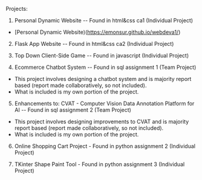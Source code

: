 Projects:
1. Personal Dynamic Website -- Found in html&css ca1 (Individual Project)
- [Personal Dynamic Website)(https://emonsur.github.io/webdeva1/)
  
2. Flask App Website -- Found in html&css ca2 (Individual Project)

3. Top Down Client-Side Game -- Found in javascript (Individual Project)

4. Ecommerce Chatbot System -- Found in sql assignment 1 (Team Project)
- This project involves designing a chatbot system and is majority report based (report made collaboratively, so not included).
- What is included is my own portion of the project.

5. Enhancements to: CVAT - Computer Vision Data Annotation Platform for AI -- Found in sql assignment 2 (Team Project)
- This project involves designing improvements to CVAT and is majority report based (report made collaboratively, so not included).
- What is included is my own portion of the project.

6. Online Shopping Cart Project - Found in python assignment 2 (Individual Project)

7. TKinter Shape Paint Tool - Found in python assignment 3 (Individual Project)
